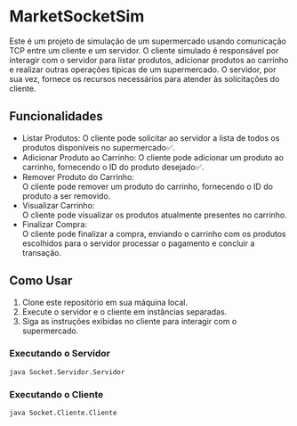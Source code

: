 <h1>MarketSocketSim</h1>

<p>Este é um projeto de simulação de um supermercado usando comunicação TCP entre um cliente e um servidor. O cliente simulado é responsável por interagir com o servidor para listar produtos, adicionar produtos ao carrinho e realizar outras operações típicas de um supermercado. O servidor, por sua vez, fornece os recursos necessários para atender às solicitações do cliente.</p>

<h2>Funcionalidades</h2>

<ul>
    <li>Listar Produtos: O cliente pode solicitar ao servidor a lista de todos os produtos disponíveis no supermercado&#9989.</li>
    <li>Adicionar Produto ao Carrinho: O cliente pode adicionar um produto ao carrinho, fornecendo o ID do produto desejado&#9989.</li>
    <li>Remover Produto do Carrinho:</li> O cliente pode remover um produto do carrinho, fornecendo o ID do produto a ser removido.
    <li>Visualizar Carrinho:</li> O cliente pode visualizar os produtos atualmente presentes no carrinho.
    <li>Finalizar Compra:</li> O cliente pode finalizar a compra, enviando o carrinho com os produtos escolhidos para o servidor processar o pagamento e concluir a transação.
</ul>

<h2>Como Usar</h2>

<ol>
    <li>Clone este repositório em sua máquina local.</li>
    <li>Execute o servidor e o cliente em instâncias separadas.</li>
    <li>Siga as instruções exibidas no cliente para interagir com o supermercado.</li>
</ol>

<h3>Executando o Servidor</h3>
<code>java Socket.Servidor.Servidor</code>

<h3>Executando o Cliente</h3>
<code>java Socket.Cliente.Cliente</code>
</html>
